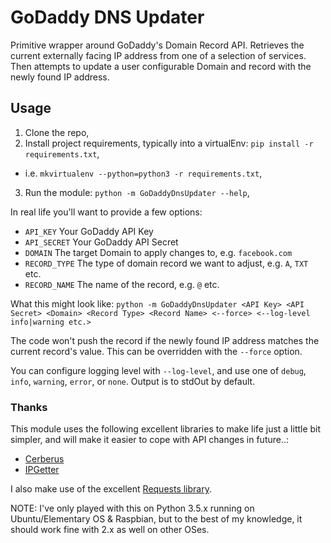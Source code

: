 # GoDaddy DNS Updater #
Primitive wrapper around GoDaddy's Domain Record API.  Retrieves the current externally facing IP address from one of a selection of services. Then attempts to update a user configurable Domain and record with the newly found IP address.

## Usage ##
1. Clone the repo,
2. Install project requirements, typically into a virtualEnv: `pip install -r requirements.txt`,
  - i.e. `mkvirtualenv --python=python3 -r requirements.txt`,
3. Run the module: `python -m GoDaddyDnsUpdater --help`,

In real life you'll want to provide a few options:
- `API_KEY`               Your GoDaddy API Key
- `API_SECRET`            Your GoDaddy API Secret
- `DOMAIN`                The target Domain to apply changes to, e.g. `facebook.com`
- `RECORD_TYPE`           The type of domain record we want to adjust, e.g. `A`, `TXT` etc.
- `RECORD_NAME`           The name of the record, e.g. `@` etc.

What this might look like:
`python -m GoDaddyDnsUpdater <API Key> <API Secret> <Domain> <Record Type> <Record Name> <--force> <--log-level info|warning etc.>`

The code won't push the record if the newly found IP address matches the current record's value.  This can be overridden with the `--force` option.

You can configure logging level with `--log-level`, and use one of `debug`, `info`, `warning`, `error`, or `none`.  Output is to stdOut by default.

### Thanks ###
This module uses the following excellent libraries to make life just a little bit simpler, and will make it easier to cope with API changes in future..:
- [Cerberus](https://github.com/nicolaiarocci/cerberus)
- [IPGetter](https://github.com/phoemur/ipgetter)

I also make use of the excellent [Requests library](http://docs.python-requests.org/en/master/).

NOTE: I've only played with this on Python 3.5.x running on Ubuntu/Elementary OS & Raspbian, but to the best of my knowledge, it should work fine with 2.x as well on other OSes.
